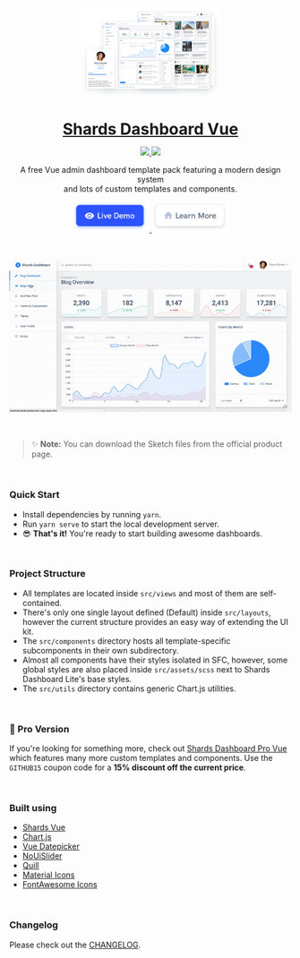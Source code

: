 <p align="center">
<a href="https://designrevision.com/downloads/shards-dashboard-lite-vue/">
<img src="assets/preview.png" width="250" />
</a>
</p>

<h1 align="center" style="border-bottom: none !important; margin-bottom: 5px !important;"><a href="https://designrevision.com/downloads/shards-dashboard-lite-vue/">Shards Dashboard Vue</a></h1>
<p align="center">
  <a href="#">
    <img src="https://img.shields.io/badge/License-MIT-brightgreen.svg" />
  </a>
  <a href="https://twitter.com/designrevision">
    <img src="https://img.shields.io/twitter/follow/DesignRevision.svg?style=social&label=Follow" />
  </a>
</p>

<p align="center">
A free Vue admin dashboard template pack featuring a modern design system <br />  and lots of custom templates and components.
</p>

<p align="center">
  <a href="https://designrevision.com/demo/shards-dashboard-lite-vue">
    <img height="55px" src="assets/btn-live-preview.png" />
  </a>
  <a href="https://designrevision.com/downloads/shards-dashboard-lite-vue">
    <img height="55px" src="assets/btn-learn-more.png" />
  </a>
</p>

<br />

<p align="center">
<a href="https://designrevision.com/downloads/shards-dashboard-lite-vue">
<img src="assets/demo-preview.gif" width="650" />
</a>
</p>

<br />

> ✨ **Note:** You can download the Sketch files from the official product page.

<br />

### Quick Start

* Install dependencies by running `yarn`.
* Run `yarn serve` to start the local development server.
* 😎 **That's it!** You're ready to start building awesome dashboards.

<br />

### Project Structure

* All templates are located inside `src/views` and most of them are self-contained.
* There's only one single layout defined (Default) inside `src/layouts`, however the current structure provides an easy way of extending the UI kit.
* The `src/components` directory hosts all template-specific subcomponents in their own subdirectory.
* Almost all components have their styles isolated in SFC, however, some global styles are also placed inside `src/assets/scss` next to Shards Dashboard Lite's base styles.
* The `src/utils` directory contains generic Chart.js utilities.

<br />

### 🌟 Pro Version

If you're looking for something more, check out [Shards Dashboard Pro Vue](https://designrevision.com/downloads/shards-dashboard-pro-vue/) which features many more custom templates and components. Use the `GITHUB15` coupon code for a **15% discount off the current price**.

<br />

### Built using

* [Shards Vue](https://designrevision.com/downloads/shards-vue)
* [Chart.js](http://www.chartjs.org/)
* [Vue Datepicker](https://github.com/charliekassel/vuejs-datepicker)
* [NoUiSlider](https://refreshless.com/nouislider/)
* [Quill](https://quilljs.com/)
* [Material Icons](http://material.io/icons)
* [FontAwesome Icons](http://fontawesome.io)

<br />

### Changelog

Please check out the [CHANGELOG](CHANGELOG.md).
